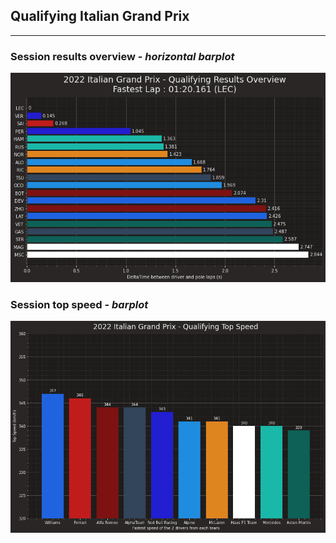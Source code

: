## Qualifying Italian Grand Prix

---

### Session results overview - *horizontal barplot*

<img src="/output/2022-09-11_Italian_Grand_Prix/qualifying_results_overview.png?raw=true"/>

### Session top speed - *barplot*

<img src="/output/2022-09-11_Italian_Grand_Prix/topspeed_qualifying.png?raw=true"/>